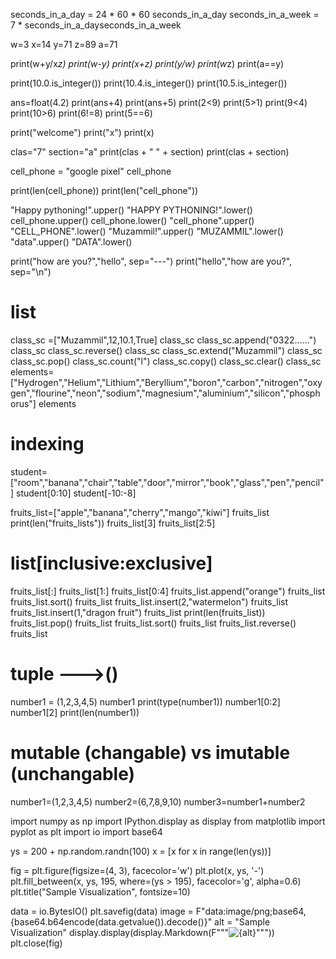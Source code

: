 seconds_in_a_day = 24 * 60 * 60
seconds_in_a_day
seconds_in_a_week = 7 * seconds_in_a_dayseconds_in_a_week

w=3
x=14
y=71
z=89
a=71

print(w+y/x*z)
print(w-y)
print(x+z)
print(y/w)
print(w*z)
print(a==y)

print(10.0.is_integer())
print(10.4.is_integer())
print(10.5.is_integer())

ans=float(4.2)
print(ans+4)
print(ans+5)
print(2<9)
print(5>1)
print(9<4)
print(10>6)
print(6!=8)
print(5==6)

print("welcome")
print("x")
print(x)

clas="7"
section="a"
print(clas + " " + section)
print(clas +  section)

cell_phone = "google pixel"
cell_phone

print(len(cell_phone))
print(len("cell_phone"))

"Happy pythoning!".upper()
"HAPPY PYTHONING!".lower()
cell_phone.upper()
cell_phone.lower()
"cell_phone".upper()
"CELL_PHONE".lower()
"Muzammil!".upper()
"MUZAMMIL".lower()
"data".upper()
"DATA".lower()

print("how are you?","hello", sep="---")
print("hello","how are you?", sep="\n")

# list 
class_sc =["Muzammil",12,10.1,True]
class_sc
class_sc.append("0322......")
class_sc
class_sc.reverse()
class_sc
class_sc.extend("Muzammil")
class_sc
class_sc.pop()
class_sc.count("l")
class_sc.copy()
class_sc.clear()
class_sc
elements=["Hydrogen","Helium","Lithium","Beryllium","boron","carbon","nitrogen","oxygen","flourine","neon","sodium","magnesium","aluminium","silicon","phosphorus"]
elements

# indexing 
student=["room","banana","chair","table","door","mirror","book","glass","pen","pencil"]
student[0:10]
student[-10:-8]

fruits_list=["apple","banana","cherry","mango","kiwi"]
fruits_list
print(len("fruits_lists"))
fruits_list[3]
fruits_list[2:5]

# list[inclusive:exclusive]
fruits_list[:]
fruits_list[1:]
fruits_list[0:4]
fruits_list.append("orange")
fruits_list
fruits_list.sort()
fruits_list
fruits_list.insert(2,"watermelon")
fruits_list
fruits_list.insert(1,"dragon fruit")
fruits_list
print(len(fruits_list))
fruits_list.pop()
fruits_list
fruits_list.sort()
fruits_list
fruits_list.reverse()
fruits_list

# tuple --->()
number1 = (1,2,3,4,5)
number1
print(type(number1))
number1[0:2]
number1[2]
print(len(number1))

# mutable (changable) vs imutable (unchangable)
number1=(1,2,3,4,5)
number2=(6,7,8,9,10)
number3=number1+number2











































import numpy as np
import IPython.display as display
from matplotlib import pyplot as plt
import io
import base64

ys = 200 + np.random.randn(100)
x = [x for x in range(len(ys))]

fig = plt.figure(figsize=(4, 3), facecolor='w')
plt.plot(x, ys, '-')
plt.fill_between(x, ys, 195, where=(ys > 195), facecolor='g', alpha=0.6)
plt.title("Sample Visualization", fontsize=10)

data = io.BytesIO()
plt.savefig(data)
image = F"data:image/png;base64,{base64.b64encode(data.getvalue()).decode()}"
alt = "Sample Visualization"
display.display(display.Markdown(F"""![{alt}]({image})"""))
plt.close(fig)
